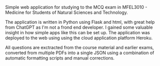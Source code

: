 Simple web application for studying to the MCQ exam in MFEL3010 - Medicine for Students of Natural Sciences and Technology. 

The application is written in Python using Flask and html, with great help from ChatGPT as I'm not a frond end developer. I gained some valuable insight in how simple apps like this can be set up. The application was deployed to the web using using the cloud application platform Heroku. 

All questions are exctracted from the course material and earlier exams, converted from multiple PDFs into a single JSON using a combination of automatic formatting scripts and manual corrections. 
